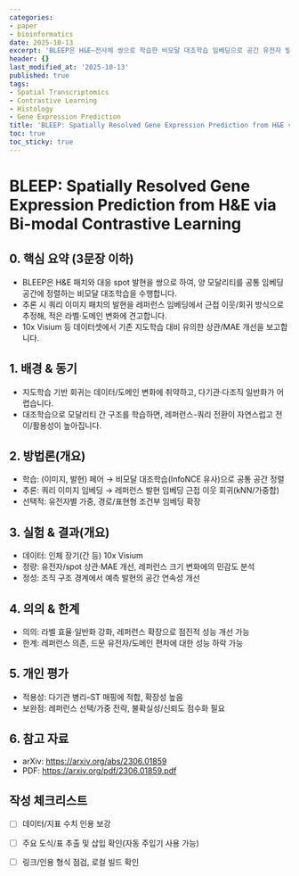 ```yaml
---
categories:
- paper
- bioinformatics
date: 2025-10-13
excerpt: 'BLEEP은 H&E–전사체 쌍으로 학습한 비모달 대조학습 임베딩으로 공간 유전자 발현을 예측, 도메인 일반화를 강화합니다.'
header: {}
last_modified_at: '2025-10-13'
published: true
tags:
- Spatial Transcriptomics
- Contrastive Learning
- Histology
- Gene Expression Prediction
title: 'BLEEP: Spatially Resolved Gene Expression Prediction from H&E via Bi-modal Contrastive Learning'
toc: true
toc_sticky: true
---
```

# BLEEP: Spatially Resolved Gene Expression Prediction from H&E via Bi-modal Contrastive Learning

## 0. 핵심 요약 (3문장 이하)
- BLEEP은 H&E 패치와 대응 spot 발현을 쌍으로 하여, 양 모달리티를 공통 임베딩 공간에 정렬하는 비모달 대조학습을 수행합니다.
- 추론 시 쿼리 이미지 패치의 발현을 레퍼런스 임베딩에서 근접 이웃/회귀 방식으로 추정해, 적은 라벨·도메인 변화에 견고합니다.
- 10x Visium 등 데이터셋에서 기존 지도학습 대비 유의한 상관/MAE 개선을 보고합니다.

## 1. 배경 & 동기
- 지도학습 기반 회귀는 데이터/도메인 변화에 취약하고, 다기관·다조직 일반화가 어렵습니다.
- 대조학습으로 모달리티 간 구조를 학습하면, 레퍼런스-쿼리 전환이 자연스럽고 전이/활용성이 높아집니다.

## 2. 방법론(개요)
- 학습: (이미지, 발현) 페어 → 비모달 대조학습(InfoNCE 유사)으로 공통 공간 정렬
- 추론: 쿼리 이미지 임베딩 → 레퍼런스 발현 임베딩 근접 이웃 회귀(kNN/가중합)
- 선택적: 유전자별 가중, 경로/표현형 조건부 임베딩 확장

## 3. 실험 & 결과(개요)
- 데이터: 인체 장기(간 등) 10x Visium
- 정량: 유전자/spot 상관·MAE 개선, 레퍼런스 크기 변화에의 민감도 분석
- 정성: 조직 구조 경계에서 예측 발현의 공간 연속성 개선

## 4. 의의 & 한계
- 의의: 라벨 효율·일반화 강화, 레퍼런스 확장으로 점진적 성능 개선 가능
- 한계: 레퍼런스 의존, 드문 유전자/도메인 편차에 대한 성능 하락 가능

## 5. 개인 평가
- 적용성: 다기관 병리–ST 매핑에 적합, 확장성 높음
- 보완점: 레퍼런스 선택/가중 전략, 불확실성/신뢰도 점수화 필요

## 6. 참고 자료
- arXiv: https://arxiv.org/abs/2306.01859
- PDF: https://arxiv.org/pdf/2306.01859.pdf

## 작성 체크리스트
- [ ] 데이터/지표 수치 인용 보강
- [ ] 주요 도식/표 추출 및 삽입 확인(자동 주입기 사용 가능)
- [ ] 링크/인용 형식 점검, 로컬 빌드 확인


